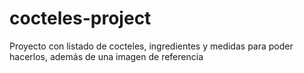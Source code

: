 # cocteles-project
Proyecto con listado de cocteles, ingredientes y medidas para poder hacerlos, además de una imagen de referencia
